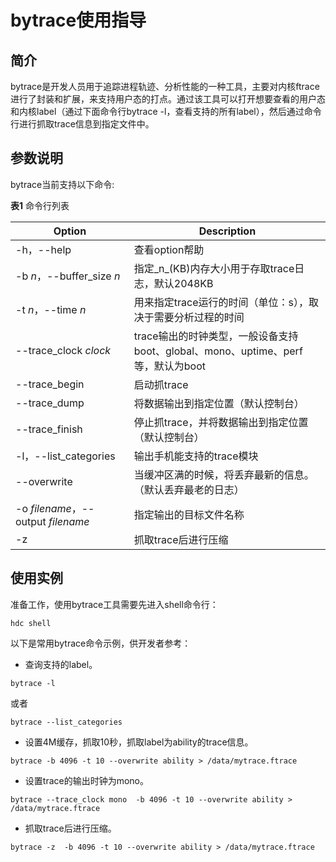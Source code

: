 # bytrace使用指导


## 简介

bytrace是开发人员用于追踪进程轨迹、分析性能的一种工具，主要对内核ftrace进行了封装和扩展，来支持用户态的打点。通过该工具可以打开想要查看的用户态和内核label（通过下面命令行bytrace -l，查看支持的所有label），然后通过命令行进行抓取trace信息到指定文件中。


## 参数说明

bytrace当前支持以下命令:

  **表1** 命令行列表

| Option | Description |
| -------- | -------- |
| -h，--help | 查看option帮助 |
| -b&nbsp;_n_，--buffer_size&nbsp;_n_ | 指定_n_(KB)内存大小用于存取trace日志，默认2048KB |
| -t&nbsp;_n_，--time&nbsp;_n_ | 用来指定trace运行的时间（单位：s），取决于需要分析过程的时间 |
| --trace_clock&nbsp;_clock_ | trace输出的时钟类型，一般设备支持boot、global、mono、uptime、perf等，默认为boot |
| --trace_begin | 启动抓trace |
| --trace_dump | 将数据输出到指定位置（默认控制台） |
| --trace_finish | 停止抓trace，并将数据输出到指定位置（默认控制台） |
| -l，--list_categories | 输出手机能支持的trace模块 |
| --overwrite | 当缓冲区满的时候，将丢弃最新的信息。（默认丢弃最老的日志） |
| -o&nbsp;_filename_，--output&nbsp;_filename_ | 指定输出的目标文件名称 |
| -z | 抓取trace后进行压缩 |


## 使用实例

准备工作，使用bytrace工具需要先进入shell命令行：


```
hdc shell
```

以下是常用bytrace命令示例，供开发者参考：

- 查询支持的label。

```
bytrace -l  
```

或者


```
bytrace --list_categories
```

- 设置4M缓存，抓取10秒，抓取label为ability的trace信息。

```
bytrace -b 4096 -t 10 --overwrite ability > /data/mytrace.ftrace
```

- 设置trace的输出时钟为mono。

```
bytrace --trace_clock mono  -b 4096 -t 10 --overwrite ability > /data/mytrace.ftrace
```

- 抓取trace后进行压缩。

```
bytrace -z  -b 4096 -t 10 --overwrite ability > /data/mytrace.ftrace
```
